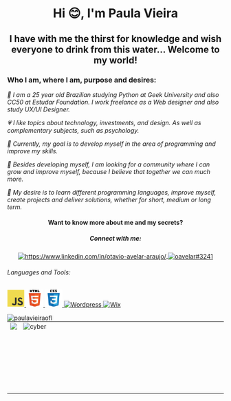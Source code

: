 <h1 align="center">Hi 😊, I'm Paula Vieira</h1>
<h2 align="center">I have with me the thirst for knowledge and wish everyone to drink from this water... Welcome to my world!</h2>
<h3>Who I am, where I am, purpose and desires:</h3>

<em>
  <p>👀 I am a 25 year old Brazilian studying Python at Geek University and also CC50 at Estudar Foundation. I work freelance as a Web designer and also study UX/UI Designer. 
</p>
<p> 💗 I like topics about technology, investments, and design. As well as complementary subjects, such as psychology.  
</p>
  <p>📄 Currently, my goal is to develop myself in the area of programming and improve my skills. 
</p>
    <p>🌱 Besides developing myself, I am looking for a community where I can grow and improve myself, because I believe that together we can much more. 
</p>
  <p>🔭 My desire is to learn different programming languages, improve myself, create projects and deliver solutions, whether for short, medium or long term. 
</p>
</em>
<h4 align="center">Want to know more about me and my secrets?</h4>
<h5 align="center">Connect with me:</h3>
<p align="center">
<a href="https://www.linkedin.com/in/paulavieiraoficial/" target="blank"><img align="center"
src="https://raw.githubusercontent.com/rahuldkjain/github-profile-readme-generator/master/src/images/icons/Social/linked-in-alt.svg" alt="https://www.linkedin.com/in/otavio-avelar-araujo/" height="30" width="40" />
</a>
<a href ="https://discord.gg/paulavieira#0617" target="blank"><img align="center" src="https://raw.githubusercontent.com/rahuldkjain/github-profile-readme-generator/master/src/images/icons/Social/discord.svg"alt="oavelar#3241" height="30" width="40" /></a>
</p>
<h6 align="left">Languages and Tools:</h6>
<p>
  <a href="https://developer.mozilla.org/en-US/docs/Web/JavaScript" target="_blank"> <img src="https://raw.githubusercontent.com/devicons/devicon/master/icons/javascript/javascript-original.svg" alt="javascript" width="40" height="40"/> </a>
<a href="https://www.w3.org/html/" target="_blank"> <img src="https://raw.githubusercontent.com/devicons/devicon/master/icons/html5/html5-original-wordmark.svg" alt="html5" width="40" height="40"/> </a> 
<a href="https://www.w3schools.com/css/" target="_blank"> <img src="https://raw.githubusercontent.com/devicons/devicon/master/icons/css3/css3-original-wordmark.svg" alt="css3" width="40" height="40"/> </a>   
<a href="https://wordpress.com/pt-br/" target="_blank"> <img src="https://img.shields.io/badge/Wordpress-21759B?style=for-the-badge&logo=wordpress&logoColor=white" alt="Wordpress" width="70" height="18"/> </a> 
<a href="https://www.wix.com/" target="_blank"> <img src="https://img.shields.io/badge/Wix-000?style=for-the-badge&logo=wix&logoColor=white" alt="Wix" width="70" height="27"/> </a>
</p>
<p><img align="left" src="https://komarev.com/ghpvc/?username=paulavieiraofl&label=Profile%20views&color=E81DD0&style=flat" alt="paulavieiraofl"/></p>

<table>
<tr><td valign="top" width="50%">
<img src= "https://github-readme-stats.vercel.app/api?username=paulavieira&show_icons=true&theme=radical" align="left" style="width: 100%" />
<td valign="top" width="50%">
<img align="left" alt="cyber" height=160 width=470 src="https://media.giphy.com/media/ZVik7pBtu9dNS/giphy.gif" />
</td></tr></table>
